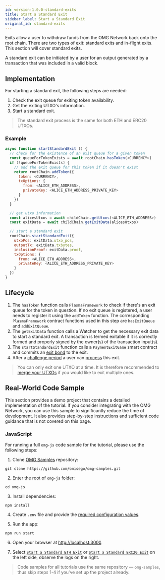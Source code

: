 ```yaml
---
id: version-1.0.0-standard-exits
title: Start a Standard Exit
sidebar_label: Start a Standard Exit
original_id: standard-exits
---
```


Exits allow a user to withdraw funds from the OMG Network back onto the root chain. There are two types of exit: standard exits and in-flight exits. This section will cover standard exits.

A standard exit can be initiated by a user for an output generated by a transaction that was included in a valid block.

## Implementation

For starting a standard exit, the following steps are needed:
1. Check the exit queue for exiting token availability.
2. Get the exiting UTXO's information.
3. Start a standard exit.

> The standard exit process is the same for both ETH and ERC20 UTXOs.

### Example

<!--DOCUSAURUS_CODE_TABS-->
<!-- JavaScript -->
```js
async function startStandardExit () {
  // check for the existence of an exit queue for a given token
  const queueForTokenExists = await rootChain.hasToken(<CURRENCY>)
  if (!queueForTokenExists) {
    // add the exit queue for this token if it doesn't exist
    return rootChain.addToken({
      token: <CURRENCY>,
      txOptions: {
        from: <ALICE_ETH_ADDRESS>,
        privateKey: <ALICE_ETH_ADDRESS_PRIVATE_KEY>
      }
    })
  }

  // get utxo information
  const alicesUtxos = await childChain.getUtxos(<ALICE_ETH_ADDRESS>)
  const exitData = await childChain.getExitData(alicesUtxos)

  // start a standard exit
  rootChain.startStandardExit({
    utxoPos: exitData.utxo_pos,
    outputTx: exitData.txbytes,
    inclusionProof: exitData.proof,
    txOptions: {
      from: <ALICE_ETH_ADDRESS>,
      privateKey: <ALICE_ETH_ADDRESS_PRIVATE_KEY>
    }
  })
}
```
<!--END_DOCUSAURUS_CODE_TABS-->

## Lifecycle

1. The `hasToken` function calls `PlasmaFramework` to check if there's an exit queue for the token in question. If no exit queue is registered, a user needs to register it using the `addToken` function. The corresponding `PlasmaFramework` contract functions used in this step are `hasExitQueue` and `addExitQueue`.
2. The `getExitData` function calls a Watcher to get the necessary exit data to start a standard exit. A transaction is termed exitable if it is correctly formed and properly signed by the owner(s) of the transaction input(s).
3. The `startStandardExit` function calls a `PaymentExitGame` smart contract and commits an [exit bond](exitbonds) to the exit.
4. After a [challenge period](challenge-period) a user can [process](process-exits) this exit.

> You can only exit one UTXO at a time. It is therefore recommended to [merge your UTXOs](managing-utxos) if you would like to exit multiple ones.

## Real-World Code Sample

This section provides a demo project that contains a detailed implementation of the tutorial. If you consider integrating with the OMG Network, you can use this sample to significantly reduce the time of development. It also provides step-by-step instructions and sufficient code guidance that is not covered on this page.

### JavaScript

For running a full `omg-js` code sample for the tutorial, please use the following steps:

1. Clone [OMG Samples](https://github.com/omisego/omg-samples) repository:

```
git clone https://github.com/omisego/omg-samples.git
```

2. Enter the root of `omg-js` folder:

```
cd omg-js
```

3. Install dependencies:

```
npm install
```

4. Create `.env` file and provide the [required configuration values](https://github.com/omisego/omg-samples/tree/master/omg-js#setup).

5. Run the app:

```
npm run start
```

6. Open your browser at [http://localhost:3000](http://localhost:3000). 

7. Select [`Start a Standard ETH Exit`](https://github.com/omisego/omg-samples/tree/master/omg-js/app/05-exit-standard-eth) or [`Start a Standard ERC20 Exit`](https://github.com/omisego/omg-samples/tree/master/omg-js/app/05-exit-standard-erc20) on the left side, observe the logs on the right.

> Code samples for all tutorials use the same repository — `omg-samples`, thus skip steps 1-4 if you've set up the project already.
